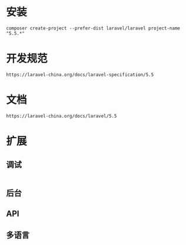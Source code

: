 # 安装

```
composer create-project --prefer-dist laravel/laravel project-name "5.5.*"
```

# 开发规范

```
https://laravel-china.org/docs/laravel-specification/5.5
```

# 文档

```
https://laravel-china.org/docs/laravel/5.5
```

# 扩展

## 调试

```

```

## 后台

## API

## 多语言

## 
